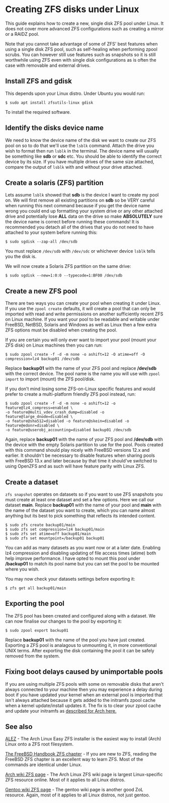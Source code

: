 Creating ZFS disks under Linux
==============================

This guide explains how to create a new, single disk ZFS pool under Linux. It does not cover more advanced ZFS configurations such as creating a mirror or a RAIDZ pool. 

Note that you cannot take advantage of some of ZFS' best features when using a single disk ZFS pool, such as self-healing when performing zpool scrubs. You can however still use features such as snapshots so it is still worthwhile using ZFS even with single disk configurations as is often the case with removable and external drives.

Install ZFS and gdisk
---------------------

This depends upon your Linux distro. Under Ubuntu you would run:

```
$ sudo apt install zfsutils-linux gdisk
```

To install the required software.

Identify the disks device name
------------------------------

We need to know the device name of the disk we want to create our ZFS pool on so to do that we'll use the `lsblk` command. Attach the drive you wish to format then run `lsblk` in the terminal. The device name will usually be something like **sdb** or **sdc** etc. You should be able to identify the correct device by its size. If you have multiple drives of the same size attached, compare the output of `lsblk` with and without your drive attached.

Create a solaris (ZFS) partition
--------------------------------

Lets assume `lsblk` showed that **sdb** is the device I want to create my pool on. We will first remove all existing partitions on **sdb** so be VERY careful when running this next command because if you get the device name wrong you could end up formatting your system drive or any other attached drive and potentially lose **ALL** data on the drive so make **ABSOLUTELY** sure the device name is correct before running these commands! It is recommended you detach all of the drives that you do not need to have attached to your system before running this:

```
$ sudo sgdisk --zap-all /dev/sdb
```

You must replace `/dev/sdb` with `/dev/sdc` or whichever device `lsblk` tells you the disk is. 

We will now create a Solaris ZFS partition on the same drive:

```
$ sudo sgdisk --new=1:0:0 --typecode=1:BF00 /dev/sdb
```

Create a new ZFS pool
---------------------

There are two ways you can create your pool when creating it under Linux. If you use the `zpool create` defaults, it will create a pool that can only be imported with read and write permissions on another sufficiently recent ZFS on Linux machine. If you want your pool to be readable and writable under FreeBSD, NetBSD, Solaris and Windows as well as Linux then a few extra ZFS options must be disabled when creating the pool.

If you are certain you will only ever want to import your pool (mount your ZFS disk) on Linux machines then you can run:

```
$ sudo zpool create -f -d -m none -o ashift=12 -O atime=off -O compression=lz4 backup01 /dev/sdb
```

Replace **backup01** with the name of your ZFS pool and replace **/dev/sdb** with the correct device. The pool name is the name you will use with `zpool import` to import (mount) the ZFS pool/disk.

If you don't mind losing some ZFS-on-Linux specific features and would prefer to create a multi-platform friendly ZFS pool instead, run:

```
$ sudo zpool create -f -d -m none -o ashift=12 -o feature@lz4_compress=enabled \
-o feature@multi_vdev_crash_dump=disabled -o feature@large_dnode=disabled \
-o feature@sha512=disabled -o feature@skein=disabled -o feature@edonr=disabled \
-o feature@userobj_accounting=disabled backup01 /dev/sdb
```

Again, replace **backup01** with the name of your ZFS pool and **/dev/sdb** with the device with the empty Solaris partition to use for the pool. Pools created with this command should play nicely with FreeBSD versions 12.x and earlier. It shouldn't be necessary to disable features when sharing pools with FreeBSD 13.x and later because by that time it should've switched to using OpenZFS and as such will have feature parity with Linux ZFS.

Create a dataset
----------------

`zfs snapshot` operates on datasets so if you want to use ZFS snapshots you must create at least one dataset and set a few options. Here we call our dataset **main**. Replace **backup01** with the name of your pool and **main** with the name of the dataset you want to create, which you can name almost anything but its best to pick something that reflects its intended content.

```
$ sudo zfs create backup01/main
$ sudo zfs set compression=lz4 backup01/main
$ sudo zfs set atime=off backup01/main
$ sudo zfs set mountpoint=/backup01 backup01
```

You can add as many datasets as you want now or at a later date. Enabling lz4 compression and disabling updating of file access times (atime) both help improve performance. I have opted to mount this pool under **/backup01** to match its pool name but you can set the pool to be mounted where you wish.

You may now check your datasets settings before exporting it:

```
$ zfs get all backup01/main
```

Exporting the pool
------------------

The ZFS pool has been created and configured along with a dataset. We can now finalise our changes to the pool by exporting it:

```
$ sudo zpool export backup01
```

Replace **backup01** with the name of the pool you have just created. Exporting a ZFS pool is analagous to unmounting it, in more conventional UNIX terms. After exporting the disk containing the pool it can be safely removed from the system.

Fixing boot delays caused by unimportable pools
-----------------------------------------------

If you are using multiple ZFS pools with some on removable disks that aren't always connected to your machine then you may experience a delay during boot if you have updated your kernel when an external pool is imported that isn't always attached because it gets added to the initramfs zpool cache when a kernel update/install updates it. The fix is to clear your zpool cache and update your initramfs as [described for Arch here.](https://wiki.archlinux.org/index.php/ZFS#Fix_slow_boot_caused_by_failed_import_of_unavailable_pools_in_the_initramfs_zpool.cache)

See also
--------

[ALEZ](https://github.com/danboid/ALEZ) - The Arch Linux Easy ZFS installer is the easiest way to install (Arch) Linux onto a ZFS root filesystem.

[The FreeBSD Handbook ZFS chapter](https://www.freebsd.org/doc/handbook/zfs.html) - If you are new to ZFS, reading the FreeBSD ZFS chapter is an excellent way to learn ZFS. Most of the commands are identical under Linux.

[Arch wiki ZFS page](https://wiki.archlinux.org/index.php/ZFS) - The Arch Linux ZFS wiki page is largest Linux-specific ZFS resource online. Most of it applies to all Linux distros.

[Gentoo wiki ZFS page](https://wiki.gentoo.org/wiki/ZFS) - The gentoo wiki page is another good ZoL resource. Again, most of it applies to all Linux distros, not just gentoo.

